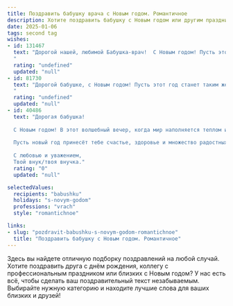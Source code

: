 ```yaml
---
title: Поздравить бабушку врача с Новым годом. Романтичное
description: Хотите поздравить бабушку с Новым годом или другим праздником? Наш ИИ создаст незабываемое поздравление, а вы обязательно выделитесь среди других.  
date: 2025-01-06
tags: second tag
wishes:
- id: 131467
  text: "Дорогой нашей, любимой Бабушка-врач!  С Новым годом! Пусть этот волшебный праздник принесёт Вам столько же тепла и света, сколько Вы дарите людям своим добрым сердцем и профессионализмом.  Пусть в Новом году исполнятся все Ваши самые заветные желания, а каждый день будет наполнен радостью, здоровьем и безграничной любовью.  Мы Вас очень любим!
  "
  rating: "undefined"
  updated: "null"
- id: 81730
  text: "Дорогой бабушке, с Новым годом! Пусть этот год станет таким же светлым и добрым, как Ваше сердце, а каждый день наполнится нежностью и заботой, которую Вы дарите всем.  Пусть здоровье и  счастье всегда будут с Вами, как и тот светлый огонь душевной доброты, который Вы всегда несете в мир.
  "
  rating: "undefined"
  updated: "null"
- id: 40486
  text: "Дорогая бабушка!
  
  С Новым годом! В этот волшебный вечер, когда мир наполняется теплом и светом, хочу поздравить тебя с праздником, полным надежд и новых начинаний. Ты — наш семейный доктор, и твоя мудрость и забота исцеляют не только тело, но и душу.
  
  Пусть новый год принесёт тебе счастье, здоровье и множество радостных моментов. Желаю, чтобы каждый день был наполнен любовью и теплом, как ты наполняешь наш дом своим присутствием. Ты — наша самая яркая звезда, и твое сердце всегда будет источником вдохновения.
  
  С любовью и уважением,
  Твой внук/твоя внучка."
  rating: "0"
  updated: "null"

selectedValues:
  recipients: "babushku"
  holidays: "s-novym-godom"
  professions: "vrach"
  style: "romantichnoe"

links:
- slug: "pozdravit-babushku-s-novym-godom-romantichnoe"
  title: "Поздравить бабушку с Новым годом. Романтичное"
---
```


Здесь вы найдете отличную подборку поздравлений на любой случай. 
Хотите поздравить друга с днём рождения, коллегу с профессиональным праздником или близких с Новым годом? У нас есть всё, чтобы сделать ваш поздравительный текст незабываемым. Выбирайте нужную категорию и находите лучшие слова для ваших близких и друзей!
